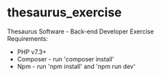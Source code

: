 # thesaurus_exercise
Thesaurus Software - Back-end Developer Exercise<br>
Requirements:
 - PHP v7.3+
 - Composer - run 'composer install'
 - Npm - run 'npm install' and 'npm run dev'

